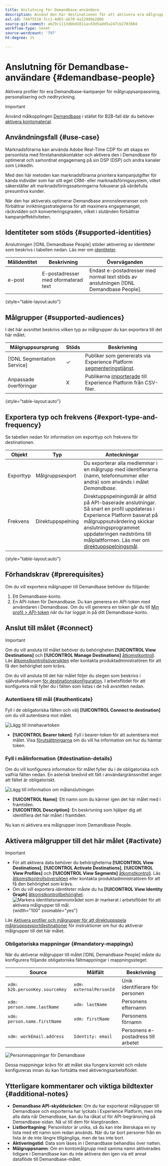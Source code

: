 ```yaml
---
title: Anslutning för Demandbase-användare
description: Använd den här destinationen för att aktivera era målgrupper och berika dem med tredjepartsdata från Demandbase för andra användningsfall i senare led i marknadsföring och försäljning.
exl-id: 748f5518-7cc1-4d65-ab70-4a129d9e2066
source-git-commit: ab29c1113dbbd1811acd3d5add5a247cb2703884
workflow-type: tm+mt
source-wordcount: '797'
ht-degree: 1%

---
```


# Anslutning för Demandbase-användare {#demandbase-people}

Aktivera profiler för era Demandbase-kampanjer för målgruppsanpassning, personalisering och nedtryckning.

>[!IMPORTANT]
>
>Använd målkopplingen [Demandbase](../../ui/activate-account-audiences.md) i stället för B2B-fall där du behöver [aktivera kontomaterial](demandbase.md).

## Användningsfall {#use-case}

Marknadsförarna kan använda Adobe Real-Time CDP för att skapa en personlista med förstahandskontakter och aktivera den i Demandbase för optimerat och samordnat engagemang på sin DSP (DSP) och andra kanaler som LinkedIn.

Med den här metoden kan marknadsförarna prioritera kampanjutgifter för kända individer som har sitt eget CRM- eller marknadsföringssystem, vilket säkerställer att marknadsföringssatsningarna fokuserar på värdefulla presumtiva kunder.

När den har aktiverats optimerar Demandbase annonsleveranser och förbättrar inriktningsstrategierna för att maximera engagemanget, räckvidden och konverteringsgraden, vilket i slutänden förbättrar kampanjeffektiviteten.

## Identiteter som stöds {#supported-identities}

Anslutningen [!DNL Demandbase People] stöder aktivering av identiteter som beskrivs i tabellen nedan. Läs mer om [identiteter](/help/identity-service/features/namespaces.md).

| Målidentitet | Beskrivning | Överväganden |
|---|---|---|
| e-post | E-postadresser med oformaterad text | Endast e-postadresser med normal text stöds av anslutningen [!DNL Demandbase People]. |

{style="table-layout:auto"}

## Målgrupper {#supported-audiences}

I det här avsnittet beskrivs vilken typ av målgrupper du kan exportera till det här målet.

| Målgruppsursprung | Stöds | Beskrivning |
---------|----------|----------|
| [!DNL Segmentation Service] | ✓ | Publiker som genererats via Experience Platform [segmenteringstjänst](../../../segmentation/home.md). |
| Anpassade överföringar | X | Publikerna [importerade](../../../segmentation/ui/overview.md#import-audience) till Experience Platform från CSV-filer. |

{style="table-layout:auto"}

## Exportera typ och frekvens {#export-type-and-frequency}

Se tabellen nedan för information om exporttyp och frekvens för destinationen.

| Objekt | Typ | Anteckningar |
|--------------|-----------|---------------------------|
| Exporttyp | Målgruppsexport | Du exporterar alla medlemmar i en målgrupp med identifierarna (namn, telefonnummer eller andra) som används i målet *Demandbase*. |
| Frekvens | Direktuppspelning | Direktuppspelningsmål är alltid på API-baserade anslutningar. Så snart en profil uppdateras i Experience Platform baserat på målgruppsutvärdering skickar anslutningsprogrammet uppdateringen nedströms till målplattformen. Läs mer om [direktuppspelningsmål](/help/destinations/destination-types.md#streaming-destinations). |

{style="table-layout:auto"}

## Förhandskrav {#prerequisites}

Om du vill exportera målgrupper till Demandbase behöver du följande:

1. Ett Demandbase-konto.
2. En API-token för Demandbase. Du kan generera en API-token med användaren i Demandbase. Om du vill generera en token går du till [Min profil > API-token](https://web.demandbase.com/o/ad/at) när du har loggat in på ditt Demandbase-konto.

## Anslut till målet {#connect}

>[!IMPORTANT]
> 
>Om du vill ansluta till målet behöver du behörigheten **[!UICONTROL View Destinations]** och **[!UICONTROL Manage Destinations]** [åtkomstkontroll](/help/access-control/home.md#permissions). Läs [åtkomstkontrollsöversikten](/help/access-control/ui/overview.md) eller kontakta produktadministratören för att få den behörighet som krävs.

Om du vill ansluta till det här målet följer du stegen som beskrivs i självstudiekursen [för destinationskonfiguration](../../ui/connect-destination.md). I arbetsflödet för att konfigurera mål fyller du i fälten som listas i de två avsnitten nedan.

### Autentisera till mål {#authenticate}

Fyll i de obligatoriska fälten och välj **[!UICONTROL Connect to destination]** om du vill autentisera mot målet.

![Lägg till innehavartoken](../../assets/catalog/advertising/demandbase-people/bearer-token.png)

* **[!UICONTROL Bearer token]**: Fyll i bearer-token för att autentisera mot målet. Visa [förutsättningarna](#prerequisites) om du vill ha information om hur du hämtar token.

### Fyll i målinformation {#destination-details}

Om du vill konfigurera information för målet fyller du i de obligatoriska och valfria fälten nedan. En asterisk bredvid ett fält i användargränssnittet anger att fältet är obligatoriskt.

![Lägg till information om målanslutningen](../../assets/catalog/advertising/demandbase-people/name-and-description.png)

* **[!UICONTROL Name]**: Ett namn som du känner igen det här målet med i framtiden.
* **[!UICONTROL Description]**: En beskrivning som hjälper dig att identifiera det här målet i framtiden.

Nu kan ni aktivera era målgrupper inom Demandbase People.

## Aktivera målgrupper till det här målet {#activate}

>[!IMPORTANT]
> 
>* För att aktivera data behöver du behörigheterna **[!UICONTROL View Destinations]**, **[!UICONTROL Activate Destinations]**, **[!UICONTROL View Profiles]** och **[!UICONTROL View Segments]** [åtkomstkontroll](/help/access-control/home.md#permissions). Läs [åtkomstkontrollsöversikten](/help/access-control/ui/overview.md) eller kontakta produktadministratören för att få den behörighet som krävs.
>* Om du vill exportera *identiteter* måste du ha **[!UICONTROL View Identity Graph]** [åtkomstkontrollbehörighet](/help/access-control/home.md#permissions). <br> ![Markera identitetsnamnområdet som är markerat i arbetsflödet för att aktivera målgrupper till mål.](/help/destinations/assets/overview/export-identities-to-destination.png "Markera identitetsnamnområdet som är markerat i arbetsflödet för att aktivera målgrupper till mål."){width="100" zoomable="yes"}

Läs [Aktivera profiler och målgrupper för att direktuppspela målgruppsexportdestinationer](/help/destinations/ui/activate-segment-streaming-destinations.md) för instruktioner om hur du aktiverar målgrupper till det här målet.

### Obligatoriska mappningar {#mandatory-mappings}

När du aktiverar målgrupper till målet [!DNL Demandbase People] måste du konfigurera följande obligatoriska fältmappningar i mappningssteget:

| Source | Målfält | Beskrivning |
|--------------|--------------|-------------|
| `xdm: b2b.personKey.sourceKey` | `xdm: externalPersonId` | Unik identifierare för personen |
| `xdm: person.name.lastName` | `xdm: lastName` | Personens efternamn |
| `xdm: person.name.firstName` | `xdm: firstName` | Personens förnamn |
| `xdm: workEmail.address` | `Identity: email` | Personens e-postadress till arbetet |

![Personmappningar för Demandbase](/help/destinations/assets/catalog/advertising/demandbase-people/demandbase-people-mapping.png)

Dessa mappningar krävs för att målet ska fungera korrekt och måste konfigureras innan du kan fortsätta med aktiveringsarbetsflödet.

## Ytterligare kommentarer och viktiga bildtexter {#additional-notes}

* **Demandbase API-skyddsräcken**: Om du har exporterat målgrupper till Demandbase och exporterna har lyckats i Experience Platform, men inte alla data når Demandbase, kan du ha råkat ut för API-begränsning på Demandbase-sidan. Nå ut till dem för klargöranden.
* **Listborttagning**: Personlistor är unika, så du kan inte återskapa en ny lista med ett namn som redan används. När du tar bort personer från en lista är de inte längre tillgängliga, men de tas inte bort.
* **Aktiveringstid**: Data som läses in i Demandbase behandlas över natten.
* **Målgruppsnamn**: Om en kontomålgrupp med samma namn aktiverades tidigare i Demandbase kan du inte aktivera den igen via ett annat dataflöde till Demandbase-målet.
